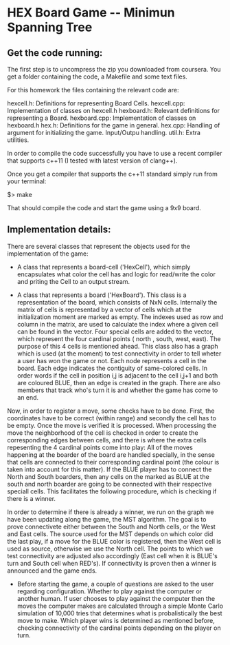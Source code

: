 HEX Board Game -- Minimun Spanning Tree
========================================

Get the code running: 
---------------------

The first step is to uncompress the zip you downloaded 
from coursera. You get a folder containing the code, 
a Makefile and some text files. 

For this homework the files containing the relevant code are: 

hexcell.h: Definitions for representing Board Cells.
hexcell.cpp: Implementation of classes on hexcell.h
hexboard.h: Relevant definitions for representing a Board.
hexboard.cpp: Implementation of classes on hexboard.h
hex.h: Definitions for the game in general.
hex.cpp: Handling of argument for initializing the game. Input/Outpu handling. 
util.h: Extra utilities.

In order to compile the code successfully you have to 
use a recent compiler that supports c++11 (I tested with latest version of clang++).

Once you get a compiler that supports the c++11 standard simply run from your terminal: 

$> make 

That should compile the code and start the game using a 9x9 board.


Implementation details: 
-----------------------

There are several classes that represent the objects used for the implementation of the game: 

- A class that represents a board-cell ('HexCell'), which simply encapsulates what color the 
cell has and logic for read/write the color and priting the Cell to an output stream. 

- A class that represents a board ('HexBoard'). This class is a representation of the board, 
which consists of NxN cells. Internally the matrix of cells is representad by a vector of cells which 
at the initialization moment are marked as empty. The indexes used as row and column in the matrix,
are used to calculate the index where a given cell can be found in the vector. Four special cells 
are added to the vector, which represent the four cardinal points ( north , south, west, east). 
The purpose of this 4 cells is mentioned ahead. This class also has a graph which is used (at the moment) 
to test connectivity in order to tell wheter a user has won the game or not. 
Each node represents a cell in the board. Each edge indicates the contiguity of same-colored cells. 
In order words if the cell in position i,j is adjacent to the cell i,j+1 and both are coloured BLUE, 
then an edge is created in the graph. There are also members that track who's turn it is and
whether the game has come to an end. 

Now, in order to register a move, some checks have to be done. First, the coordinates have to be 
correct (within range) and secondly the cell has to be empty. Once the move is verified it is processed. 
When processing the move the neighborhood of the cell is checked in order to create the corresponding
edges between cells, and there is where the extra cells repesenting the 4 cardinal points come 
into play: All of the moves happening at the boarder of the board are handled specially, in the sense 
that cells are connected to their corresponding cardinal point (the colour is taken into account for this matter).
If the BLUE player has to connect the North and South boarders, then any cells on the marked as BLUE at the 
south and north boarder are going to be connected with their respective speciall cells. This facilitates
the following procedure, which is checking if there is a winner. 

In order to determine if there is already a winner, we run on the graph we have been updating along the game, 
the MST algorithm. The goal is to prove connectivete either between the South and North cells, or the West and 
East cells. The source used for the MST depends on which color did the last play, if a move for the BLUE 
color is registered, then the West cell is used as source, otherwise we use the North cell. The points to which 
we test connectivity are adjusted also accordingly (East cell when it is BLUE's turn and South cell when RED's).
If connectivity is proven then a winner is announced and the game ends. 

- Before starting the game, a couple of questions are asked to the user regarding configuration. Whether 
to play against the computer or another human. If user chooses to play against the computer then the moves
the computer makes are calculated through a simple Monte Carlo simulation of 10,000 tries that determines
what is probalistically the best move to make. Which player wins is determined as mentioned before, checking
connectivity of the cardinal points depending on the player on turn. 

